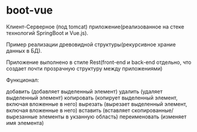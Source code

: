 # boot-vue

Клиент-Серверное (под tomcat) приложение(реализованное на стеке технологий SpringBoot и Vue.js).

Пример реализации древовидной структуры(рекурсивное храние данных в БД).

Приложение выполнено в стиле Rest(front-end и back-end отдельно, что создает почти прозрачную структуру между приложениями)

Функционал:

добавить (добавляет выделенный элемент)
удалить (удаляет выделенный элемент)
копировать (копирует выделенный элемент, включая вложенные в него)
вырезать (вырезает выделенный элемент, включая вложенные в него)
вставить (вставляет скопированные/вырезанные элементы в укзанную область)
переименовать (изменяет имя элемента)
